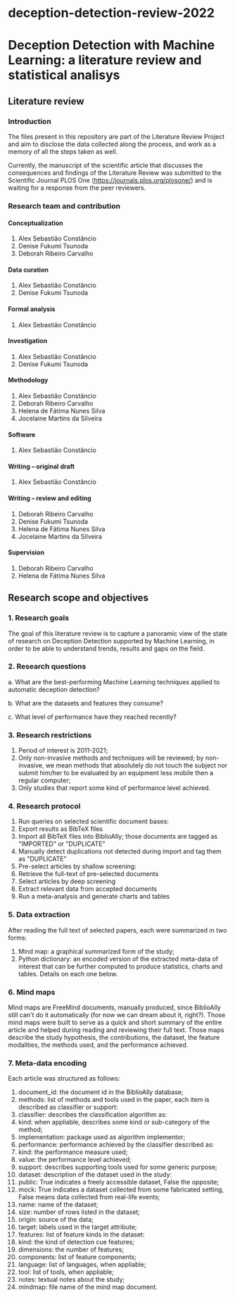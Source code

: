 # deception-detection-review-2022
# Deception Detection with Machine Learning: a literature review and statistical analisys
## Literature review
### Introduction
The files present in this repository are part of the Literature Review Project and aim to disclose the data collected along the process, and work as a memory of all the steps taken as well.

Currently, the manuscript of the scientific article that discusses the consequences and findings of the Literature Review was submitted to the Scientific Journal PLOS One (https://journals.plos.org/plosone/) and is waiting for a response from the peer reviewers.

### Research team and contribution
#### Conceptualization
1.	Alex Sebastião Constâncio
2.	Denise Fukumi Tsunoda
3.	Deborah Ribeiro Carvalho
#### Data curation
1.	Alex Sebastião Constâncio
2.	Denise Fukumi Tsunoda
#### Formal analysis
1.	Alex Sebastião Constâncio
#### Investigation
1.	Alex Sebastião Constâncio
2.	Denise Fukumi Tsunoda
#### Methodology
1.	Alex Sebastião Constâncio
2.	Deborah Ribeiro Carvalho
3.	Helena de Fátima Nunes Silva
4.	Jocelaine Martins da Silveira
#### Software
1.	Alex Sebastião Constâncio
#### Writing – original draft
1.	Alex Sebastião Constâncio
#### Writing – review and editing
1.	Deborah Ribeiro Carvalho
2.	Denise Fukumi Tsunoda
3.	Helena de Fátima Nunes Silva
4.	Jocelaine Martins da Silveira
#### Supervision
1.	Deborah Ribeiro Carvalho
2.	Helena de Fátima Nunes Silva
## Research scope and objectives
### 1. Research goals
The goal of this literature review is to capture a panoramic view of the state of research on Deception Detection supported by Machine Learning, in order to be able to understand trends, results and gaps on the field.
### 2. Research questions

a. What are the best-performing Machine Learning techniques applied to automatic deception detection?

b. What are the datasets and features they consume?

c. What level of performance have they reached recently?

### 3. Research restrictions
1.	Period of interest is 2011-2021;
2.	Only non-invasive methods and techniques will be reviewed; by non-invasive, we mean methods that absolutely do not touch the subject nor submit him/her to be evaluated by an equipment less mobile then a regular computer;
3.	Only studies that report some kind of performance level achieved.
### 4. Research protocol
1.	Run queries on selected scientific document bases:
2.	Export results as BibTeX files
3.	Import all BibTeX files into BiblioAlly; those documents are tagged as "IMPORTED" or "DUPLICATE"
4.	Manually detect duplications not detected during import and tag them as "DUPLICATE"
5.	Pre-select articles by shallow screening:
6.	Retrieve the full-text of pre-selected documents
7.	Select articles by deep screening
8.	Extract relevant data from accepted documents
9.	Run a meta-analysis and generate charts and tables
### 5. Data extraction
After reading the full text of selected papers, each were summarized in two forms:
1.	Mind map: a graphical summarized form of the study;
2.	Python dictionary: an encoded version of the extracted meta-data of interest that can be further computed to produce statistics, charts and tables.
Details on each one below.
### 6. Mind maps
Mind maps are FreeMind documents, manually produced, since BiblioAlly still can't do it automatically (for now we can dream about it, right?). Those mind maps were built to serve as a quick and short summary of the entire article and helped during reading and reviewing their full text.
Those maps describe the study hypothesis, the contributions, the dataset, the feature modalities, the methods used, and the performance achieved.
### 7. Meta-data encoding
Each article was structured as follows:
1.	document_id: the document id in the BiblioAlly database;
2.	methods: list of methods and tools used in the paper, each item is described as classifier or support:
1.	classifier: describes the classification algorithm as:
1.	kind: when appliable, describes some kind or sub-category of the method;
2.	implementation: package used as algorithm implementor;
3.	performance: performance achieved by the classifier described as:
1.	kind: the performance measure used;
2.	value: the performance level achieved;
2.	support: describes supporting tools used for some generic purpose;
3.	dataset: description of the dataset used in the study:
1.	public: True indicates a freely accessible dataset, False the opposite;
2.	mock: True indicates a dataset collected from some fabricated setting, False means data collected from real-life events;
3.	name: name of the dataset;
4.	size: number of rows listed in the dataset;
5.	origin: source of the data;
6.	target: labels used in the target attribute;
7.	features: list of feature kinds in the dataset:
1.	kind: the kind of detection cue features;
2.	dimensions: the number of features;
3.	components: list of feature components;
4.	language: list of languages, when appliable;
5.	tool: list of tools, when appliable;
4.	notes: textual notes about the study;
5.	mindmap: file name of the mind map document.


